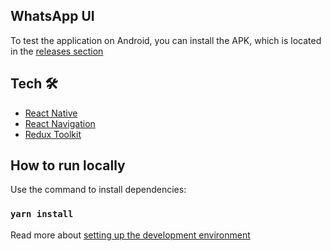 ## WhatsApp UI

To test the application on Android, you can install the APK, which is located in the [releases section](https://github.com/atuonufure/react-native-whatsapp-ui/releases/)

## Tech 🛠

- [React Native](https://reactnative.dev/)
- [React Navigation](https://reactnavigation.org/)
- [Redux Toolkit](https://redux-toolkit.js.org/)

## How to run locally

Use the command to install dependencies:

### `yarn install`

Read more about [setting up the development environment](https://reactnative.dev/docs/environment-setup)
